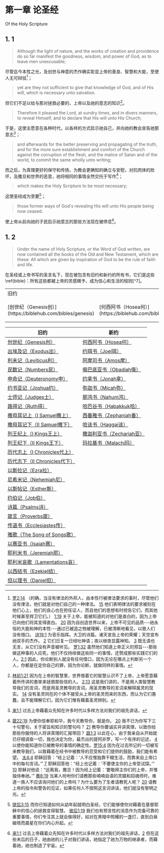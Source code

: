 # 第一章 论圣经

Of the Holy Scripture

## 1. 1

> Although the light of nature, and the works of creation and providence do so far manifest the goodness, wisdom, and power of God, as to leave men unexcusable;

尽管迄今本性之光，及创世与神意的杰作确实彰显上帝的善良、智慧和大能，至使人无可辩驳[^1]；

> yet are they not sufficient to give that knowledge of God, and of His will, which is necessary unto salvation.

但它们不足以给与那对拯救必要的，上帝以及祂的意志的知识[^2]。

> Therefore it pleased the Lord, at sundry times, and in divers manners, to reveal Himself, and to declare that His will unto His Church;

于是，这使主愿意在各种时代，以各样的方式启示祂自己，并向祂的教会宣告祂那意志[^3]；

> and afterwards for the better preserving and propagating of the truth, and for the more sure establishment and comfort of the Church against the corruption of the flesh, and the malice of Satan and of the world, to commit the same wholly unto writing; 

而之后，为真理更好的保守和传扬，为教会更确知的确立与安慰，对抗肉体的败坏，及撒旦和世界的恶意，祂将相同的事情全然交托于写作[^4]；

> which makes the Holy Scripture to be most necessary;

这使圣经成为至要[^5]；

> those former ways of God's revealing His will unto His people being now ceased.

使上帝从前向祂的子民启示祂意志的那些方法现在被停息[^6]。

[^1]: [罗2:14](https://biblehub.com/romans/2-14.htm) （的确，当没有律法的外邦人，由本性行被律法要求的事时，尽管他们没有律法，他们就是对他们自己的一种律法。 [15](https://biblehub.com/romans/2-15.htm) 他们表明律法的要求被刻在他们心上，他们的良心也在担任证人，而且他们的思想有时控告它们，而其他时候甚至捍卫它们。）  [1:19](https://biblehub.com/romans/1-19.htm) 关于上帝，能被知道的对他们是直白的，因为上帝已向他们将其变得直白。 [20](https://biblehub.com/romans/1-20.htm) 因为自创造世界以来，上帝不可见的品质---祂永恒的大能和神的本性---通过已被造之物被理解，已被清晰地看见，以致人们没有借口。 [诗19:1](https://biblehub.com/psalms/19-1.htm) 为音乐指挥。大卫的诗篇。诸天宣告上帝的荣耀；天空宣布祂双手的杰作。 [2](https://biblehub.com/psalms/19-2.htm) 它们日复一日倾吐神语；夜以继夜显露神知。 [3](https://biblehub.com/psalms/19-3.htm) 既无语也无言，从它们没有声音被听见。 [罗1:32](https://biblehub.com/romans/1-32.htm) 虽然他们知道上帝正义的预旨---那些做这种事的人应死，他们不仅持续做这些同一的事情，还赞成那些实践它们的人。[2:1](https://biblehub.com/romans/2-1.htm) 因此，你论断别人就没有任何借口，因为无论在哪点上判断另一个人，你都是在定你自己的罪，因为你论断，就做同样的事情。

[^2]: [林前1:21](https://biblehub.com/1_corinthians/1-21.htm) 因为在上帝的智慧里，世界借着它的智慧认识不了上帝，上帝愿意藉着所传讲的愚笨来拯救那些信的人。 [2:13](https://biblehub.com/1_corinthians/2-13.htm) 这是我们讲的，不是用人类智慧教导我们的言词，而是用圣灵教导的言词，用圣灵教导的言词来解释属灵的现实。 [14](https://biblehub.com/1_corinthians/2-14.htm) 没有圣灵同在的个体不接受从上帝的圣灵而来的东西，而认为它们愚蠢，且不能理解它们，因为它们惟有藉着圣灵辨别。

[^3]: [来1:1](https://biblehub.com/hebrews/1-1.htm) 过去上帝藉着众先知在许多时代以多样方法对我们的祖先讲话，

[^4]: [箴22:19](https://biblehub.com/proverbs/22-19.htm) 为使你信奉耶和华，我今天教导你，就是你。 [20](https://biblehub.com/1_corinthians/2-13.htm) 我不已为你写下三十句警句，关于密旨和知识的警句吗？ [21](https://biblehub.com/proverbs/22-21.htm) 教导你要诚实并讲真理，以致你给那些你服侍的人将讲真理的汇报带回？ [路1:3](https://biblehub.com/luke/1-3.htm) 以此在心，由于我亲自从开始就已仔细调查一切，我也决定为你，最杰出的提阿非罗，写一个有序的记述， [4](https://biblehub.com/luke/1-4.htm) 以使你能知道你已被教导的事情的确定性。[罗15:4](https://biblehub.com/romans/15-4.htm) 因为在过去所记的一切被写来教导我们，以致藉着在经书中被教导的忍受和它们提供的鼓励，我们能有希望。 [太4:4](https://biblehub.com/matthew/4-4.htm) 耶稣回答：“经上记着：‘人不应惟独靠干粮生活，而靠来自上帝口中的每句言词。’”  [7](https://biblehub.com/matthew/4-7.htm) 耶稣回答他：“经上也记着：'不要使主你的上帝受试探。’” [10](https://biblehub.com/matthew/4-10.htm) 耶稣对他说：“远离我，撒旦！因为经上记着：‘要敬拜主你们的上帝，并惟独侍奉祂。’” [赛8:19](https://biblehub.com/isaiah/8-19.htm) 当某人吩咐你们请教那些喃喃自语的灵媒和招魂师时，难道一族人不应该询问他们的上帝吗？为什么要为了生者请教死人呢？ [20](https://biblehub.com/isaiah/8-20.htm) 请教上帝的指令和警告的见证，如果任何人不按照这言词讲话，他们就没有黎明之光。

[^5]: [提后3:15](https://biblehub.com/2_timothy/3-15.htm) 而你已知道如何从幼年起就明白圣经，它们能够使你对藉着在基督耶稣中的信心的拯救变得智慧。 [彼后1:19](https://biblehub.com/2_peter/1-19.htm) 我们也有预言性的消息作为完备可靠的重要事情，你们专注其上就会做得好，如对在黑暗中照耀的一盏灯，直到白昼破晓而晨星在你们内心升起。

[^6]: [来1:1](https://biblehub.com/hebrews/1-1.htm) 过去上帝藉着众先知在许多时代以多样方法对我们的祖先讲话，[2](https://biblehub.com/hebrews/1-2.htm) 但在这些末后的日子，祂由祂的儿子对我们讲话，祂指定了祂为万物的继承者，而藉着祂，祂也制造了宇宙。

## 1. 2

> Under the name of Holy Scripture, or the Word of God written, are now contained all the books of the Old and New Testament, which are these: All which are given by inspiration of God to be the rule of faith and life.

在圣经或上帝书写的圣言名下，现在被包含有旧约和新约的所有书，它们是这些\ref{bible}：所有这些都被上帝的灵感赐予，成为信心和生活的规则[^7]。

<table>
    <tr>
        <td colspan="2">旧约</td>
        <td colspan="2">新约</td>
    </tr>
    <tr>
        <td>[创世纪（Genesis创）](https://biblehub.com/bibles/genesis)</td>
        <td>[何西阿书（Hosea何）](https://biblehub.com/bibles/hosea)</td>
        <td rowspan="4">福音书</td>
        <td>[马太福音（Matthew太）](https://biblehub.com/bibles/matthew)</td>
    </tr>
</table>

| 旧约                                               | 新约                                        |
|------------------------------------------------------------------------|-----------------------------------------------------------------|
| [创世纪（Genesis创）](https://biblehub.com/bibles/genesis)              | [何西阿书（Hosea何）](https://biblehub.com/bibles/hosea)          | 福音书   | [马太福音（Matthew太）](https://biblehub.com/bibles/matthew)                      |
| [出埃及记（Exodus出）](https://biblehub.com/bibles/exodus)               | [约珥书（Joel珥）](https://biblehub.com/bibles/joel)            |                        | [马可福音（Mark可）](https://biblehub.com/bibles/mark)                            |
| [利未记（Leviticus利）](https://biblehub.com/bibles/leviticus)          | [阿摩司书（Amos摩）](https://biblehub.com/bibles/amos)            |                        | [路加福音（Luke路）](https://biblehub.com/bibles/luke)                            |
| [民数记（Numbers民）](https://biblehub.com/bibles/numbers)              | [俄巴底亚书（Obadiah俄）](https://biblehub.com/bibles/obadiah)     |                        | [约翰福音（John约）](https://biblehub.com/bibles/john)                            |
| [申命记（Deuteronomy申）](https://biblehub.com/bibles/deuteronomy)      | [约拿书（Jonah拿）](https://biblehub.com/bibles/jonah)           |                        | [使徒行传（Acts徒）](https://biblehub.com/bibles/acts)                            |
| [约书亚记（Joshua约）](https://biblehub.com/bibles/joshua)               | [弥迦书（Micah弥）](https://biblehub.com/bibles/micah)           | 保罗书信 | [罗马书（Romans罗）](https://biblehub.com/bibles/romans)                         |
| [士师记（Judges士）](https://biblehub.com/bibles/judges)                | [那鸿书（Nahum鸿）](https://biblehub.com/bibles/nahum)           |                        | [哥林多前书（Corinthians I林前）](https://biblehub.com/bibles/1_corinthians)        |
| [路得记（Ruth得）](https://biblehub.com/bibles/ruth)                    | [哈巴谷书（Habakkuk哈）](https://biblehub.com/bibles/habakkuk)    |                        | [哥林多后书（Corinthians II林后）](https://biblehub.com/bibles/2_corinthians)       |
| [撒母耳记上（I Samuel撒上）](https://biblehub.com/bibles/1_samuel)         | [西番雅书（Zephaniah番）](https://biblehub.com/bibles/zephaniah)  |                        | [加拉太书（Galatians加）](https://biblehub.com/bibles/galatians)                  |
| [撒母耳记下（II Samuel撒下）](https://biblehub.com/bibles/2_samuel)        | [哈该书（Haggai该）](https://biblehub.com/bibles/haggai)         |                        | [以弗所书（Ephesians弗）](https://biblehub.com/bibles/ephesians)                  |
| [列王纪上（I Kings王上）](https://biblehub.com/bibles/1_kings)            | [撒迦利亚书（Zechariah亚）](https://biblehub.com/bibles/zechariah) |                        | [腓立比书（Philippians腓）](https://biblehub.com/bibles/philippians)              |
| [列王纪下（II Kings王下）](https://biblehub.com/bibles/2_kings)           | [玛拉基书（Malachi玛）](https://biblehub.com/bibles/malachi)      |                        | [歌罗西书（Colossians西）](https://biblehub.com/bibles/colossians)                |
| [历代志上（I Chronicles代上）](https://biblehub.com/bibles/1_chronicles)  |                                                                 |                        | [帖撒罗尼迦前书（Thessalonians I帖前）](https://biblehub.com/bibles/1_thessalonians)  |
| [历代志下（II Chronicles代下）](https://biblehub.com/bibles/2_chronicles) |                                                                 |                        | [帖撒罗尼迦后书（Thessalonians II帖后）](https://biblehub.com/bibles/2_thessalonians) |
| [以斯拉记（Ezra拉）](https://biblehub.com/bibles/ezra)                   |                                                                 |                        | [提摩太前书（Timothy I提前）](https://biblehub.com/bibles/1_timothy)                |
| [尼希米记（Nehemiah尼）](https://biblehub.com/bibles/nehemiah)           |                                                                 |                        | [提摩太后书（Timothy II提后）](https://biblehub.com/bibles/2_timothy)               |
| [以斯帖记（Esther斯）](https://biblehub.com/bibles/esther)               |                                                                 |                        | [提多书（Titus多）](https://biblehub.com/bibles/titus)                           |
| [约伯记（Job伯）](https://biblehub.com/bibles/job)                      |                                                                 |                        | [腓利门书（Philemon门）](https://biblehub.com/bibles/philemon)                    |
| [诗篇（Psalms诗）](https://biblehub.com/bibles/psalms)                 |                                                                 |                        | [希伯来书（The Epistle to the Hebrews来）](https://biblehub.com/bibles/hebrews)   |
| [箴言（Proverbs箴）](https://biblehub.com/bibles/proverbs)             |                                                                 |                        | [雅各书（The Epistle of James雅）](https://biblehub.com/bibles/james)            |
| [传道书（Ecclesiastes传）](https://biblehub.com/bibles/ecclesiastes)    |                                                                 | 彼得书信  | [彼得前书（I Peter彼前）](https://biblehub.com/bibles/1_peter)                                 |
| [雅歌（The Song of Songs歌）](https://biblehub.com/bibles/songs)       |                                                                 |                        | [彼得后书（II Peter彼后）](https://biblehub.com/bibles/2_peter)                    |
| [以赛亚书（Isaiah赛）](https://biblehub.com/bibles/isaiah)               |                                                                 | 约翰书信  | [约翰一书（I John约壹）](https://biblehub.com/bibles/1_john)                       |
| [耶利米书（Jeremiah耶）](https://biblehub.com/bibles/jeremiah)           |                                                                 |                        | [约翰二书（II John约贰）](https://biblehub.com/bibles/2_john)                      |
| [耶利米哀歌（Lamentations哀）](https://biblehub.com/bibles/lamentations)  |                                                                 |                        | [约翰三书（III John约叁）](https://biblehub.com/bibles/3_john)                     |
| [以西结书（Ezekiel结）](https://biblehub.com/bibles/ezekiel)             |                                                                 |                        | [犹大书（The Epistle of Jude犹）](https://biblehub.com/bibles/jude)              |
| [但以理书（Daniel但）](https://biblehub.com/bibles/daniel)               |                                                                 |                        | [启示录（The Revelation of John启）](https://biblehub.com/bibles/revelation)     |

[^6]: [路16:29](https://biblehub.com/luke/16-29.htm) “亚伯拉罕回复：‘他们有摩西和众先知；让你的兄弟听从他们。’ [31](https://biblehub.com/luke/16-31.htm) “他对他说：‘如果他们不听从摩西和众先知，即使某人从死人醒来，他们也不会被坚信。’” [弗2:20](https://biblehub.com/ephesians/2-20.htm) 以基督耶稣祂自己为主奠基石，建造在众使徒和众先知的根基上。 [启22:18](https://biblehub.com/revelation/22-18.htm) 我警告每一个听到这卷预言的词句的人：如果任何人在它们上添任何东西，上帝将把这卷中描述的灾害加给那个人。 [19](https://biblehub.com/revelation/22-19.htm) 而如果任何人从这卷预言中拿除词句，上帝将从那个人拿除这卷中描述的在生命树和圣城中的任何份额。 [提后3:16](https://biblehub.com/2_timothy/3-16.htm) 所有圣经都是上帝吐息的，且对在正义中教导、训斥、纠正和训练是有用的，

